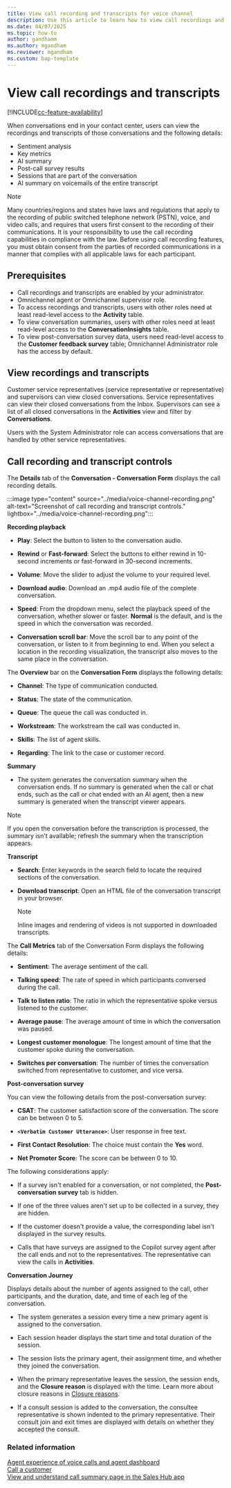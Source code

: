 ```yaml
---
title: View call recording and transcripts for voice channel
description: Use this article to learn how to view call recordings and transcripts.
ms.date: 04/07/2025
ms.topic: how-to
author: gandhamm
ms.author: mgandham
ms.reviewer: mgandham
ms.custom: bap-template
---
```


# View call recordings and transcripts

[!INCLUDE[cc-feature-availability](../../includes/cc-feature-availability.md)]

When conversations end in your contact center, users can view the recordings and transcripts of those conversations and the following details:
- Sentiment analysis
- Key metrics
- AI summary
- Post-call survey results
- Sessions that are part of the conversation
- AI summary on voicemails of the entire transcript

> [!NOTE]
> Many countries/regions and states have laws and regulations that apply to the recording of public switched telephone network (PSTN), voice, and video calls, and requires that users first consent to the recording of their communications. It is your responsibility to use the call recording capabilities in compliance with the law. Before using call recording features, you must obtain consent from the parties of recorded communications in a manner that complies with all applicable laws for each participant.

## Prerequisites

- Call recordings and transcripts are enabled by your administrator.
- Omnichannel agent or Omnichannel supervisor role.
- To access recordings and transcripts, users with other roles need at least read-level access to the **Activity** table.
- To view conversation summaries, users with other roles need at least read-level access to the **ConversationInsights** table. 
- To view post-conversation survey data, users need read-level access to the **Customer feedback survey** table; Omnichannel Administrator role has the access by default.

## View recordings and transcripts

Customer service representatives (service representative or representative) and supervisors can view closed conversations. Service representatives can view their closed conversations from the Inbox. Supervisors can see a list of all closed conversations in the **Activities** view and filter by **Conversations**. 

Users with the System Administrator role can access conversations that are handled by other service representatives.

## Call recording and transcript controls

The **Details** tab of the **Conversation - Conversation Form** displays the call recording details.

:::image type="content" source="../media/voice-channel-recording.png" alt-text="Screenshot of call recording and transcript controls." lightbox="../media/voice-channel-recording.png":::

**Recording playback**

- **Play**: Select the button to listen to the conversation audio.

- **Rewind** or **Fast-forward**: Select the buttons to either rewind in 10-second increments or fast-forward in 30-second increments.
- **Volume**: Move the slider to adjust the volume to your required level.
- **Download audio**: Download an .mp4 audio file of the complete conversation.
- **Speed**: From the dropdown menu, select the playback speed of the conversation, whether slower or faster. **Normal** is the default, and is the speed in which the conversation was recorded.
- **Conversation scroll bar**: Move the scroll bar to any point of the conversation, or listen to it from beginning to end. When you select a location in the recording visualization, the transcript also moves to the same place in the conversation.

The **Overview** bar on the **Conversation Form** displays the following details:
- **Channel**: The type of communication conducted.

- **Status**: The state of the communication.
- **Queue**: The queue the call was conducted in.
- **Workstream**: The workstream the call was conducted in.
- **Skills**: The list of agent skills.
- **Regarding**: The link to the case or customer record.

**Summary**

- The system generates the conversation summary when the conversation ends.  If no summary is generated when the call or chat ends, such as the call or chat ended with an AI agent, then a new summary is generated when the transcript viewer appears.

> [!NOTE]
> If you open the conversation before the transcription is processed, the summary isn't available; refresh the summary when the transcription appears.

**Transcript**

- **Search**: Enter keywords in the search field to locate the required sections of the conversation.

- **Download transcript**: Open an HTML file of the conversation transcript in your browser.
  
   > [!NOTE]
   > Inline images and rendering of videos is not supported in downloaded transcripts.

The **Call Metrics** tab of the Conversation Form displays the following details:

- **Sentiment**: The average sentiment of the call.

- **Talking speed**: The rate of speed in which participants conversed during the call.
- **Talk to listen ratio**: The ratio in which the representative spoke versus listened to the customer.
- **Average pause**: The average amount of time in which the conversation was paused.
- **Longest customer monologue**: The longest amount of time that the customer spoke during the conversation.
- **Switches per conversation**: The number of times the conversation switched from representative to customer, and vice versa.

**Post-conversation survey**

You can view the following details from the post-conversation survey:

- **CSAT**: The customer satisfaction score of the conversation. The score can be between 0 to 5.

- **`<Verbatim Customer Utterance>`**: User response in free text.
- **First Contact Resolution**: The choice must contain the **Yes** word.
- **Net Promoter Score**: The score can be between 0 to 10.

The following considerations apply:

- If a survey isn't enabled for a conversation, or not completed, the **Post-conversation survey** tab is hidden.

- If one of the three values aren't set up to be collected in a survey, they are hidden.
- If the customer doesn't provide a value, the corresponding label isn't displayed in the survey results.
- Calls that have surveys are assigned to the Copilot survey agent after the call ends and not to the representatives. The representative can view the calls in **Activities**.

**Conversation Journey**

Displays details about the number of agents assigned to the call, other participants, and the duration, date, and time of each leg of the conversation.

- The system generates a session every time a new primary agent is assigned to the conversation.

- Each session header displays the start time and total duration of the session.
- The session lists the primary agent, their assignment time, and whether they joined the conversation.
- When the primary representative leaves the session, the session ends, and the **Closure reason** is displayed with the time. Learn more about closure reasons in [Closure reasons](../../developer/reference/entities/msdyn_ocsession.md#msdyn_closurereason-choicesoptions).
- If a consult session is added to the conversation, the consultee representative is shown indented to the primary representative. Their consult join and exit times are displayed with details on whether they accepted the consult.

### Related information

[Agent experience of voice calls and agent dashboard](/dynamics365/contact-center/use/voice-channel-agent-experience)    
[Call a customer](voice-channel-call-customer.md)  
[View and understand call summary page in the Sales Hub app](../../sales/view-and-understand-call-summary-sales-app.md)  
